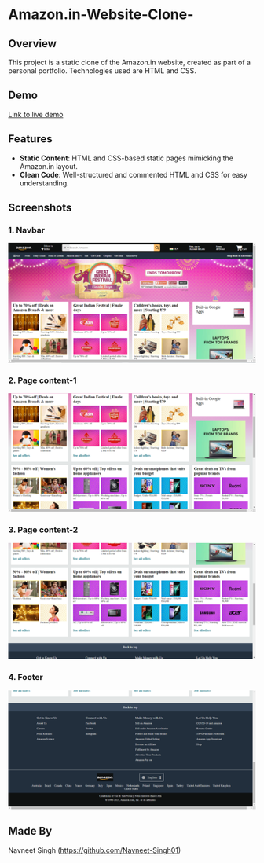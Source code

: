 # Amazon.in-Website-Clone-

## Overview
This project is a static clone of the Amazon.in website, created as part of a personal portfolio. Technologies used are HTML and CSS.

## Demo

[Link to live demo](https://navneet-singh01.github.io/Amazon.in-Website-Clone/)

## Features
- **Static Content**: HTML and CSS-based static pages mimicking the Amazon.in layout.
- **Clean Code**: Well-structured and commented HTML and CSS for easy understanding.

## Screenshots

### 1. Navbar

![Header](./Screenshots/Navbar_Screenshot.png)

### 2. Page content-1

![Page content 1](./Screenshots/Page_content_Screenshot_1.png)

### 3. Page content-2

![Page content 2](./Screenshots/Page_content_Screenshot_2.png)

### 4. Footer

![Footer](./Screenshots/Footer_Screenshot.png)

## Made By
Navneet Singh (https://github.com/Navneet-Singh01)
